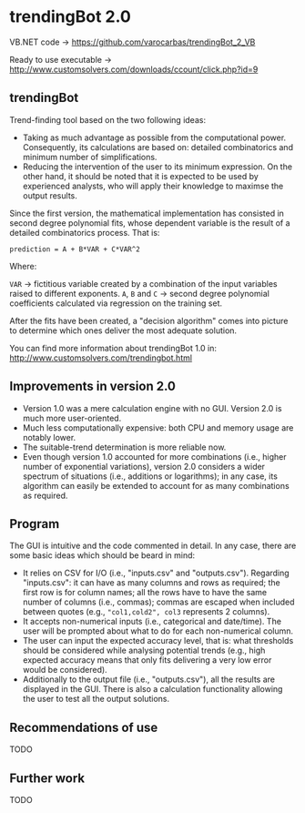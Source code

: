 trendingBot 2.0
===============


VB.NET code -> https://github.com/varocarbas/trendingBot_2_VB

Ready to use executable -> http://www.customsolvers.com/downloads/ccount/click.php?id=9

trendingBot
-----------

Trend-finding tool based on the two following ideas:
* Taking as much advantage as possible from the computational power. Consequently, its calculations are based on: detailed combinatorics and minimum number of simplifications.
* Reducing the intervention of the user to its minimum expression. On the other hand, it should be noted that it is expected to be used by experienced analysts, who will apply their knowledge to maximse the output results.

Since the first version, the mathematical implementation has consisted in second degree polynomial fits, whose dependent variable is the result of a detailed combinatorics process. That is: 

`prediction = A + B*VAR + C*VAR^2`

Where:

`VAR` -> fictitious variable created by a combination of the input variables raised to different exponents.
`A`, `B` and `C` -> second degree polynomial coefficients calculated via regression on the training set.


After the fits have been created, a "decision algorithm" comes into picture to determine which ones deliver the most adequate solution. 

You can find more information about trendingBot 1.0 in: http://www.customsolvers.com/trendingbot.html


Improvements in version 2.0
---------------------------

* Version 1.0 was a mere calculation engine with no GUI. Version 2.0 is much more user-oriented.
* Much less computationally expensive: both CPU and memory usage are notably lower.
* The suitable-trend determination is more reliable now.
* Even though version 1.0 accounted for more combinations (i.e., higher number of exponential variations), version 2.0 considers a wider spectrum of situations (i.e., additions or logarithms); in any case, its algorithm can easily be extended to account for as many combinations as required.


Program
-------

The GUI is intuitive and the code commented in detail. In any case, there are some basic ideas which should be beard in mind:

* It relies on CSV for I/O (i.e., "inputs.csv" and "outputs.csv"). Regarding "inputs.csv": it can have as many columns and rows as required; the first row is for column names; all the rows have to have the same number of columns (i.e., commas); commas are escaped when included between quotes (e.g., `"col1,cold2", col3` represents 2 columns).
* It accepts non-numerical inputs (i.e., categorical and date/time). The user will be prompted about what to do for each non-numerical column.
* The user can input the expected accuracy level, that is: what thresholds should be considered while analysing potential trends (e.g., high expected accuracy means that only fits delivering a very low error would be considered).
* Additionally to the output file (i.e., "outputs.csv"), all the results are displayed in the GUI. There is also a calculation functionality allowing the user to test all the output solutions.


Recommendations of use
----------------------

TODO


Further work
------------

TODO
